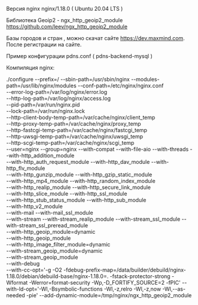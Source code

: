 
Версия nginx nginx/1.18.0 ( Ubuntu 20.04 LTS ) 

Библиотека Geoip2  - ngx_http_geoip2_module https://github.com/leev/ngx_http_geoip2_module
	
Базы городов и стран , можно скачат сайте https://dev.maxmind.com. После регистрации на сайте.

Пример конфигурации pdns.conf ( pdns-backend-mysql  ) 

Компиляция nginx:

./configure --prefix=/ --sbin-path=/usr/sbin/nginx --modules-path=/usr/lib/nginx/modules --conf-path=/etc/nginx/nginx.conf \
 --error-log-path=/var/log/nginx/error.log \
 --http-log-path=/var/log/nginx/access.log \
 --pid-path=/var/run/nginx.pid \
 --lock-path=/var/run/nginx.lock  \
 --http-client-body-temp-path=/var/cache/nginx/client_temp \
 --http-proxy-temp-path=/var/cache/nginx/proxy_temp \
 --http-fastcgi-temp-path=/var/cache/nginx/fastcgi_temp \
 --http-uwsgi-temp-path=/var/cache/nginx/uwsgi_temp \
 --http-scgi-temp-path=/var/cache/nginx/scgi_temp \
 --user=nginx --group=nginx --with-compat --with-file-aio --with-threads --with-http_addition_module \
 --with-http_auth_request_module --with-http_dav_module --with-http_flv_module \
 --with-http_gunzip_module --with-http_gzip_static_module \
 --with-http_mp4_module --with-http_random_index_module \
 --with-http_realip_module --with-http_secure_link_module \
 --with-http_slice_module --with-http_ssl_module \
 --with-http_stub_status_module --with-http_sub_module \
 --with-http_v2_module \
 --with-mail --with-mail_ssl_module \
 --with-stream --with-stream_realip_module --with-stream_ssl_module --with-stream_ssl_preread_module \
 --with-http_geoip_module=dynamic \
 --with-http_geoip_module \
 --with-http_image_filter_module=dynamic \
 --with-stream_geoip_module=dynamic \
 --with-stream_geoip_module \
 --with-debug \
 --with-cc-opt='-g -O2 -fdebug-prefix-map=/data/builder/debuild/nginx-1.18.0/debian/debuild-base/nginx-1.18.0=. -fstack-protector-strong -Wformat -Werror=format-security -Wp,-D_FORTIFY_SOURCE=2 -fPIC' --with-ld-opt='-Wl,-Bsymbolic-functions -Wl,-z,relro -Wl,-z,now -Wl,--as-needed -pie' --add-dynamic-module=/tmp/nginx/ngx_http_geoip2_module 
  

